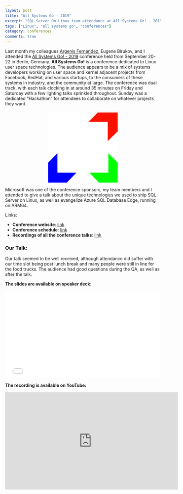 ```yaml
---
layout: post
title: "All Systems Go - 2019"
excerpt: "SQL Server On Linux team attendance at All Systems Go! - 2019 in Berlin, Germany"
tags: ["Linux", "all systems go", "conferences"]
category: conferences
comments: true
---
```


Last month my colleagues [Argenis Fernandez][argenis-twitter], Eugene Birukov,
and I attended the [All Systems Go! - 2019][asg-link] conference held from
September 20-22 in Berlin, Germany. **All Systems Go!** is a conference
dedicated to Linux user space technologies. The audience appears to be a
mix of systems developers working on user space and kernel adjacent projects
from Facebook, RedHat, and various startups, to the consumers of these systems
in industry, and the community at large. 
The conference was dual track, with each talk clocking in at around 35 minutes on 
Friday and Saturday with a few lighting talks sprinkled throughout. Sunday was a
dedicated “Hackathon” for attendees to collaborate on whatever projects they want.

<img style="display:block; margin-top: 20px; margin-left: auto; margin-right: auto; height:45%; width:45%" src="/images/all-systems-go-logo.svg" />

Microsoft was one of the conference sponsors, my team members and I attended
to give a talk about the unique technologies we used to ship SQL Server on
Linux, as well as evangelize Azure SQL Database Edge, running on ARM64.

Links: 

- **Conference website**: [link][asg-link]
- **Conference schedule**: [link][conf-sched]
- **Recordings of all the conference talks**: [link][video-link]


### Our Talk:

Our talk seemed to be well received, although attendance did suffer with our
time slot being post lunch break and many people were still in line for the food trucks.
The audience had good questions during the QA, as well as after the talk. 

**The slides are available on speaker deck:**
<div style="left: 0; width: 100%; height: 0; position: relative; padding-bottom: 56.1972%;"><iframe src="//speakerdeck.com/player/9cdb72619d63468dbf4d6704c6f066a5" style="border: 0; top: 0; left: 0; width: 100%; height: 100%; position: absolute;" allowfullscreen scrolling="no" allow="encrypted-media"></iframe></div>

**The recording is available on YouTube:**
<iframe width="560" height="315" src="https://www.youtube-nocookie.com/embed/zq1WTLnntIg" frameborder="0" allow="accelerometer; autoplay; encrypted-media; gyroscope; picture-in-picture" allowfullscreen></iframe>

[argenis-twitter]: https://twitter.com/DBArgenis
[asg-link]: https://all-systems-go.io/
[conf-sched]: https://cfp.all-systems-go.io/ASG2019/schedule/  
[video-link]: https://www.youtube.com/channel/UCeLpDT5afyiwdbbg1EOxOtQ/videos 
